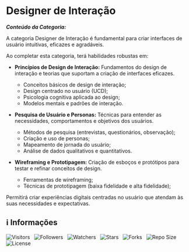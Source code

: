 <!-- Título -->
# Designer de Interação

***Conteúdo da Categoria:***

A categoria Designer de Interação é fundamental para criar interfaces de usuário intuitivas, eficazes e agradáveis.

Ao completar esta categoria, terá habilidades robustas em:

* **Princípios de Design de Interação:** Fundamentos do design de interação e teorias que suportam a criação de interfaces eficazes.
  * Conceitos básicos de design de interação;
  * Design centrado no usuário (UCD);
  * Psicologia cognitiva aplicada ao design;
  * Modelos mentais e padrões de interação.

* **Pesquisa de Usuário e Personas:** Técnicas para entender as necessidades, comportamentos e objetivos dos usuários.
  * Métodos de pesquisa (entrevistas, questionários, observação);
  * Criação e uso de personas;
  * Mapeamento de jornada do usuário;
  * Análise de dados qualitativos e quantitativos.

* **Wireframing e Prototipagem:** Criação de esboços e protótipos para testar e refinar conceitos de design.
  * Ferramentas de wireframing;
  * Técnicas de prototipagem (baixa fidelidade e alta fidelidade);

Permitirá criar experiências digitais centradas no usuário que atendam às suas necessidades e expectativas.

<!-- Informações -->
## &#8505; Informações

![Visitors](https://api.visitorbadge.io/api/visitors?path=Devsgeeknerd%2Fcat-des-int&label=Visitantes&labelColor=%23700070&labelStyle=none&countColor=%23000fff&style=plastic&color=%23ffffff "Total de Visitantes")
&nbsp;
![Followers](https://img.shields.io/github/followers/Devsgeeknerd?style=p&label=Seguidores&labelColor=800080&color=000fff "Total de Seguidores")
&nbsp;
![Watchers](https://img.shields.io/github/watchers/Devsgeeknerd/cat-des-int?style=p&label=Observadores&labelColor=800080&color=000fff "Total de Observadores")
&nbsp;
![Stars](https://img.shields.io/github/stars/Devsgeeknerd/cat-des-int?style=p&label=Estrelas&labelColor=800080&color=000fff "Total de Estrelas")
&nbsp;
![Forks](https://img.shields.io/github/forks/Devsgeeknerd/cat-des-int?style=p&label=Bifurcações&labelColor=800080&color=000fff "Total de Bifurcações")
&nbsp;
![Repo Size](https://img.shields.io/github/repo-size/Devsgeeknerd/cat-des-int?style=p&label=Tamanho&labelColor=800080&color=000fff "Tamanho do Repositório")
&nbsp;
![License](https://img.shields.io/github/license/Devsgeeknerd/cat-des-int?style=p&label=Licença&labelColor=800080&color=000fff "Licença do Repositório")
